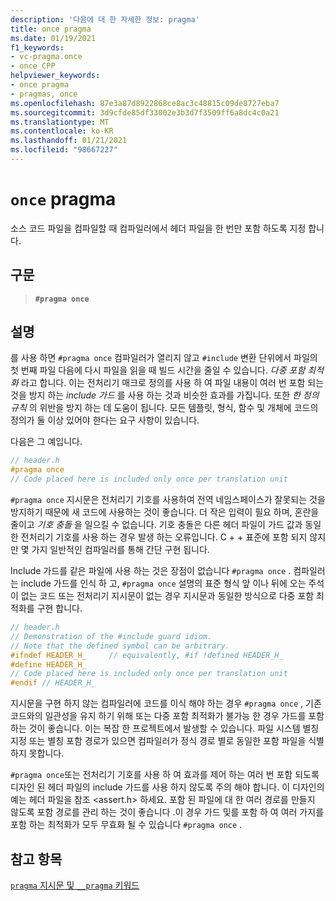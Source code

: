 ```yaml
---
description: '다음에 대 한 자세한 정보: pragma'
title: once pragma
ms.date: 01/19/2021
f1_keywords:
- vc-pragma.once
- once_CPP
helpviewer_keywords:
- once pragma
- pragmas, once
ms.openlocfilehash: 87e3a87d8922868ce8ac3c48815c09de8727eba7
ms.sourcegitcommit: 3d9cfde85df33002e3b3d7f3509ff6a8dc4c0a21
ms.translationtype: MT
ms.contentlocale: ko-KR
ms.lasthandoff: 01/21/2021
ms.locfileid: "98667227"
---
```

# <a name="once-pragma"></a>`once` pragma

소스 코드 파일을 컴파일할 때 컴파일러에서 헤더 파일을 한 번만 포함 하도록 지정 합니다.

## <a name="syntax"></a>구문

> **`#pragma once`**

## <a name="remarks"></a>설명

를 사용 하면 `#pragma once` 컴파일러가 열리지 않고 `#include` 변환 단위에서 파일의 첫 번째 파일 다음에 다시 파일을 읽을 때 빌드 시간을 줄일 수 있습니다. *다중 포함 최적화* 라고 합니다. 이는 전처리기 매크로 정의를 사용 하 여 파일 내용이 여러 번 포함 되는 것을 방지 하는 *include 가드* 를 사용 하는 것과 비슷한 효과를 가집니다. 또한 *한 정의 규칙* 의 위반을 방지 하는 데 도움이 됩니다. 모든 템플릿, 형식, 함수 및 개체에 코드의 정의가 둘 이상 있어야 한다는 요구 사항이 있습니다.

다음은 그 예입니다. 

```cpp
// header.h
#pragma once
// Code placed here is included only once per translation unit
```

`#pragma once` 지시문은 전처리기 기호를 사용하여 전역 네임스페이스가 잘못되는 것을 방지하기 때문에 새 코드에 사용하는 것이 좋습니다. 더 작은 입력이 필요 하며, 혼란을 줄이고 *기호 충돌* 을 일으킬 수 없습니다. 기호 충돌은 다른 헤더 파일이 가드 값과 동일한 전처리기 기호를 사용 하는 경우 발생 하는 오류입니다. C + + 표준에 포함 되지 않지만 몇 가지 일반적인 컴파일러를 통해 간단 구현 됩니다.

Include 가드를 같은 파일에 사용 하는 것은 장점이 없습니다 `#pragma once` . 컴파일러는 include 가드를 인식 하 고, `#pragma once` 설명의 표준 형식 앞 이나 뒤에 오는 주석이 없는 코드 또는 전처리기 지시문이 없는 경우 지시문과 동일한 방식으로 다중 포함 최적화를 구현 합니다.

```cpp
// header.h
// Demonstration of the #include guard idiom.
// Note that the defined symbol can be arbitrary.
#ifndef HEADER_H_     // equivalently, #if !defined HEADER_H_
#define HEADER_H_
// Code placed here is included only once per translation unit
#endif // HEADER_H_
```

지시문을 구현 하지 않는 컴파일러에 코드를 이식 해야 하는 경우 `#pragma once` , 기존 코드와의 일관성을 유지 하기 위해 또는 다중 포함 최적화가 불가능 한 경우 가드를 포함 하는 것이 좋습니다. 이는 복잡 한 프로젝트에서 발생할 수 있습니다. 파일 시스템 별칭 지정 또는 별칭 포함 경로가 있으면 컴파일러가 정식 경로 별로 동일한 포함 파일을 식별 하지 못합니다.

`#pragma once`또는 전처리기 기호를 사용 하 여 효과를 제어 하는 여러 번 포함 되도록 디자인 된 헤더 파일의 include 가드를 사용 하지 않도록 주의 해야 합니다. 이 디자인의 예는 헤더 파일을 참조 \<assert.h> 하세요. 포함 된 파일에 대 한 여러 경로를 만들지 않도록 포함 경로를 관리 하는 것이 좋습니다 .이 경우 가드 및를 포함 하 여 여러 가지를 포함 하는 최적화가 모두 무효화 될 수 있습니다 `#pragma once` .

## <a name="see-also"></a>참고 항목

[`pragma` 지시문 및 `__pragma` 키워드](../preprocessor/pragma-directives-and-the-pragma-keyword.md)
